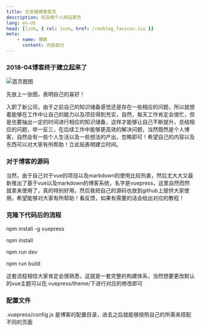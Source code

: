 ```yaml
---
title: 任亚楠博客首页
description: 任亚楠个人网站首页
lang: en-US
head: [link, { rel: icon, href: /renblog_favicon.ico }]
meta: 
    - name: 博客
      content: 内容部分
---
```


### 2018-04博客终于建立起来了

![首页题图](http://renblog.renyanan.com/blog/index/%E7%BE%8E%E5%A5%B3.jpg)

先放上一张图，表明自己的喜好！

入职了新公司，由于之前自己的知识储备感觉还是存在一些相应的问题，所以就想着能够在工作中让自己的能力以及项目得到充实，自然，每天工作肯定会很忙，但是也要抽出一定的时间进行相应的知识储备，这样才能够让自己不断提升，总结相应的问题，举一反三，在后续工作中能够更高效的解决问题，当然既然是个人博客，自然会有一些个人生活以及一些想法的产出，忽略即可！希望自己的内容以及东西可以对大家有所帮助！立此贴表明建立时间。

### 对于博客的源码

当然，由于自己对于vue的项目以及markdown的使用比较热衷，然后尤大大又最新推出了基于vue以及markdown的博客系统，名字是vuepress，这里自然而然就拿来使用了，真的特别好用，然后我把自己的源码也放到github上提供大家使用，希望能够对大家有所帮助！看反馈，如果有需要的话会给出对应的教程！

### 克隆下代码后的流程

npm install -g vuepress

npm install

npm run dev

npm run build

这套流程相信大家肯定会很熟悉，这就是一套完整的构建体系，当然想要更改默认的vue主题可以在.vuepress/theme/下进行对应的修改即可

### 配置文件

.vuepress/config.js 是博客的配置目录，进去之后就能够按照自己的所需来搭配不同的页面